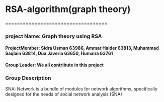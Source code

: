 # RSA-algorithm(graph theory)
===================================
<h3>project Name: Graph theory using RSA</h3>
<h4>ProjectMember: Sidra Usman 63986, Ammar Haider 63813, Muhammad Saqlain 63814, Dua Javeria 63650, Humaira 63761</h4>
<h4>Group Leader: We all contribute in this project  </h4>
<h3> Group Description </h3>
<p> SNA: Network is a bundle of modules for network algorithms, specifically designed for the needs of social network analysis
  (SNA)
